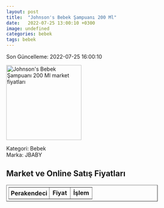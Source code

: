 ```yaml
---
layout: post
title:  "Johnson's Bebek Şampuanı 200 Ml"
date:   2022-07-25 13:00:10 +0300
image: undefined
categories: bebek
tags: bebek
---
```


Son Güncelleme: 2022-07-25 16:00:10

<img src="undefined" width="200" alt="Johnson's Bebek Şampuanı 200 Ml market fiyatları" />

Kategori: Bebek
<br />
Marka: JBABY

<h2>Market ve Online Satış Fiyatları</h2>

<table border="1" style="padding: 5px;width:80%;">
  <tr>
    <td style="padding: 5px;"><strong>Perakendeci</strong></td>
    <td><strong>Fiyat</strong></td>
    <td><strong>İşlem</strong></td>
  </tr>
  
</table>
